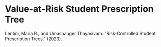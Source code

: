 # Value-at-Risk Student Prescription Tree

Lentini, Maria R., and Umashanger Thayasivam. "Risk-Controlled Student Prescription Trees." (2023).